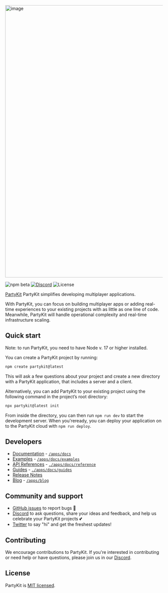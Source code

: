 <img width="870" alt="image" src="https://github.com/partykit/partykit/assets/18808/485d32ff-cbee-4b03-8673-c594200774a2">

![npm beta](https://img.shields.io/npm/v/partykit)
[![Discord](https://img.shields.io/discord/1051830863576453180?color=7289DA&logo=discord&logoColor=white)](https://discord.gg/g5uqHQJc3z)
![License](https://img.shields.io/github/license/partykit/partykit)

[PartyKit](https://partykit.io/) PartyKit simplifies developing multiplayer applications.

With PartyKit, you can focus on building multiplayer apps or adding real-time experiences to your existing projects with as little as one line of code. Meanwhile, PartyKit will handle operational complexity and real-time infrastructure scaling.

## Quick start

Note: to run PartyKit, you need to have Node v. 17 or higher installed.

You can create a PartyKit project by running:

```sh
npm create partykit@latest
```

This will ask a few questions about your project and create a new directory with a PartyKit application, that includes a server and a client.

Alternatively, you can add PartyKit to your existing project using the following command in the project’s root directory:

```sh
npx partykit@latest init
```

From inside the directory, you can then run `npm run dev` to start the development server. When you'reready, you can deploy your application on to the PartyKit cloud with `npm run deploy`.

## Developers

- [Documentation](https://docs.partykit.io/) - [`/apps/docs`](./apps/docs)
- [Examples](https://docs.partykit.io/examples) - [`/apps/docs/examples`](./apps/docs/examples)
- [API References](https://docs.partykit.io/reference/) - [`./apps/docs/reference`](./apps/docs/reference)
- [Guides](https://docs.partykit.io/guides) - [`./apps/docs/guides`](./apps/docs/guides)
- [Release Notes](https://github.com/partykit/partykit/releases)
- [Blog](https://blog.partykit.io/) - [`/apps/blog`](./apps/blog)

## Community and support

- [GitHub issues](./issues) to report bugs 🐛
- [Discord](https://discord.gg/vwDWs68C) to ask questions, share your ideas and feedback, and help us celebrate your PartyKit projects 💕
- [Twitter](https://x.com/partykit) to say "hi" and get the freshest updates!

## Contributing

We encourage contributions to PartyKit. If you're interested in contributing or need help or have questions, please join us in our [Discord](https://discord.gg/g5uqHQJc3z).

## License

PartyKit is [MIT licensed](./LICENSE).
